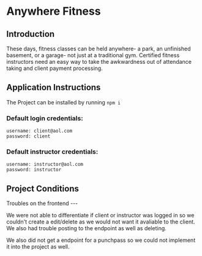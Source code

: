 # Anywhere Fitness

## Introduction

These days, fitness classes can be held anywhere- a park, an unfinished basement, or a garage- not just at a traditional gym. Certified fitness instructors need an easy way to take the awkwardness out of attendance taking and client payment processing. 

## Application Instructions

The Project can be installed by running `npm i`

### Default login credentials: <br/>
`username: client@aol.com`<br/>
`password: client`

### Default instructor credentials: <br/>
`username: instructor@aol.com`<br/>
`password: instructor`

## Project Conditions

Troubles on the frontend ---

We were not able to differentiate if client or instructor was logged in so we couldn't create a edit/delete as we would not want it 
avaliable to the client. We also had trouble posting to the endpoint as well as deleting.

We also did not get a endpoint for a punchpass so we could not implement it into the project as well.

